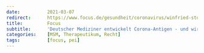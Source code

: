 ```yaml
---
date:          2021-03-07
redirect:      https://www.focus.de/gesundheit/coronavirus/winfried-stoecker-deutscher-mediziner-entwickelt-wirksames-corona-antigen-und-wird-vom-staat-angezeigt_id_13053814.html
title:         Focus
subtitle:      'Deutscher Mediziner entwickelt Corona-Antigen - und wird vom Staat angezeigt'
categories:    [MSM, Therapeutikum, Recht]
tags:          [focus, pei]
---
```

